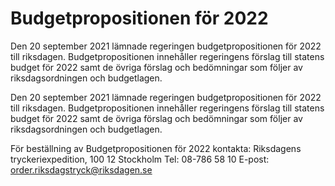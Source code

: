 # Budgetpropositionen för 2022

Den 20 september 2021 lämnade regeringen budgetpropositionen för 2022 till riksdagen. Budgetpropositionen innehåller regeringens förslag till statens budget för 2022 samt de övriga förslag och bedömningar som följer av riksdagsordningen och budgetlagen.

Den 20 september 2021 lämnade regeringen budgetpropositionen för 2022 till riksdagen. Budgetpropositionen innehåller regeringens förslag till statens budget för 2022 samt de övriga förslag och bedömningar som följer av riksdagsordningen och budgetlagen.

För beställning av Budgetpropositionen för 2022 kontakta:
Riksdagens tryckeriexpedition, 100 12 Stockholm
Tel: 08-786 58 10
E-post: order.riksdagstryck@riksdagen.se
